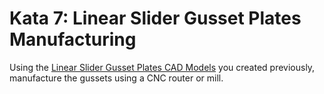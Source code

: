 # Kata 7: Linear Slider Gusset Plates Manufacturing 

Using the [Linear Slider Gusset Plates CAD Models](Kata_3_Linear_Slider_Gusset_Plates_CAD.md) you created previously, manufacture the gussets using a CNC router or mill.
